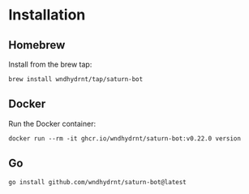 # Installation

## Homebrew

Install from the brew tap:

```shell
brew install wndhydrnt/tap/saturn-bot
```

## Docker

Run the Docker container:

<!-- x-release-please-start-version -->

```shell
docker run --rm -it ghcr.io/wndhydrnt/saturn-bot:v0.22.0 version
```

<!-- x-release-please-end -->

## Go

```shell
go install github.com/wndhydrnt/saturn-bot@latest
```
